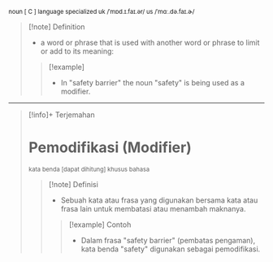 <small>noun [ C ]   language   specialized
uk  /ˈmɒd.ɪ.faɪ.ər/ us  /ˈmɑː.də.faɪ.ɚ/
</small>
>[!note] Definition
>- a word or phrase that is used with another word or phrase to limit or add to its meaning:
> > [!example] 
> > - In "safety barrier" the noun "safety" is being used as a modifier.

---

>[!info]+ Terjemahan
> # Pemodifikasi (Modifier) 
><small>kata benda [dapat dihitung] khusus bahasa</small>
> > [!note] Definisi
> > - Sebuah kata atau frasa yang digunakan bersama kata atau frasa lain untuk membatasi atau menambah maknanya.
> > > [!example] Contoh
> > > - Dalam frasa "safety barrier" (pembatas pengaman), kata benda "safety" digunakan sebagai pemodifikasi.